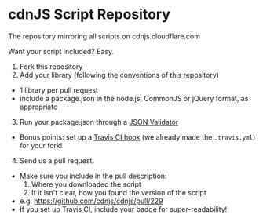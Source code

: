 # cdnJS Script Repository

The repository mirroring all scripts on cdnjs.cloudflare.com

Want your script included? Easy.

1. Fork this repository
2. Add your library (following the conventions of this repository)
  * 1 library per pull request
  * include a package.json in the node.js, CommonJS or jQuery format, as appropriate
3. Run your package.json through a [JSON Validator](http://jsonlint.com/)
  * Bonus points: set up a [Travis CI hook](http://about.travis-ci.org/docs/user/getting-started/) (we already made the `.travis.yml`) for your fork!
4. Send us a pull request.
  * Make sure you include in the pull description:
      1. Where you downloaded the script
      2. If it isn't clear, how you found the version of the script
  * e.g. https://github.com/cdnjs/cdnjs/pull/229
  * If you set up Travis CI, include your badge for super-readability!
